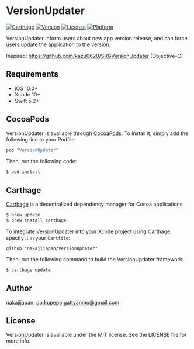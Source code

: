 # VersionUpdater

[![Carthage](https://img.shields.io/badge/Carthage-compatible-4BC51D.svg?style=flat)](https://github.com/Carthage/Carthage)
[![Version](https://img.shields.io/cocoapods/v/VersionUpdater.svg?style=flat)](http://cocoapods.org/pods/VersionUpdater)
[![License](https://img.shields.io/cocoapods/l/VersionUpdater.svg?style=flat)](http://cocoapods.org/pods/VersionUpdater)
[![Platform](https://img.shields.io/cocoapods/p/VersionUpdater.svg?style=flat)](http://cocoapods.org/pods/VersionUpdater)

VersionUpdater inform users about new app version release, and can force users update the application to the version.

Inspired: https://github.com/kazu0620/SRGVersionUpdater (Objective-C)

## Requirements

- iOS 10.0+
- Xcode 10+
- Swift 5.2+

## CocoaPods

VersionUpdater is available through [CocoaPods](http://cocoapods.org). To install
it, simply add the following line to your Podfile:


```ruby
pod "VersionUpdater"
```

Then, run the following code:

```ruby
$ pod install
```

## Carthage

[Carthage](https://github.com/Carthage/Carthage) is a decentralized dependency manager for Cocoa applications.

``` bash
$ brew update
$ brew install carthage
```

To integrate VersionUpdater into your Xcode project using Carthage, specify it in your `Cartfile`:

``` ogdl
github "nakajijapan/VersionUpdater"
```

Then, run the following command to build the VersionUpdater framework:

``` bash
$ carthage update
```

## Author

nakajijapan, pp.kupepo.gattyanmo@gmail.com

## License

VersionUpdater is available under the MIT license. See the LICENSE file for more info.
